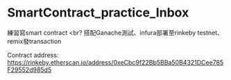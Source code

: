 # SmartContract_practice_Inbox
練習寫smart contract
<br?
搭配Ganache測試、infura部署至rinkeby testnet、remix發transaction

Contract address:
https://rinkeby.etherscan.io/address/0xeCbc9f22Bb5BBa50B4321DCee785F29552d985d5
